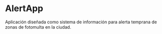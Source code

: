 # AlertApp
Aplicación diseñada como sistema de información para alerta temprana de zonas de fotomulta en la ciudad.
